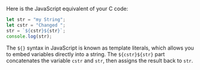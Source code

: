 Here is the JavaScript equivalent of your C code:

```javascript
let str = "my String";
let cstr = "Changed ";
str = `${cstr}${str}`;
console.log(str);
```

The ``${}`` syntax in JavaScript is known as template literals, which allows you to embed variables directly into a string. The `${cstr}${str}` part concatenates the variable `cstr` and `str`, then assigns the result back to `str`.
